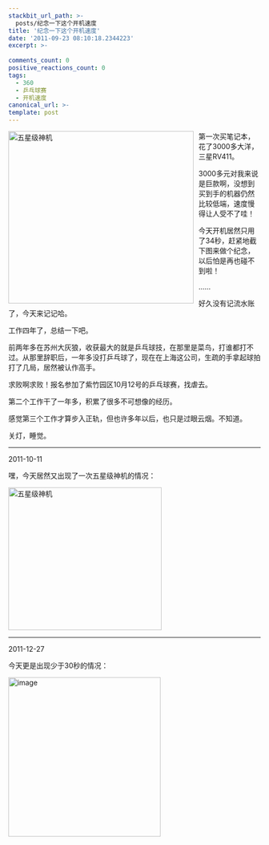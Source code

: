 ```yaml
---
stackbit_url_path: >-
  posts/纪念一下这个开机速度
title: '纪念一下这个开机速度'
date: '2011-09-23 08:10:18.2344223'
excerpt: >-
  
comments_count: 0
positive_reactions_count: 0
tags: 
  - 360
  - 乒乓球赛
  - 开机速度
canonical_url: >-
template: post
---
```

<p><a href="http://www.zizhujy.com/blog/image.axd?picture=image_138.png"><img style="background-image: none; border-right-width: 0px; margin: 0px 10px 0px 0px; padding-left: 0px; padding-right: 0px; display: inline; float: left; border-top-width: 0px; border-bottom-width: 0px; border-left-width: 0px; padding-top: 0px" title="纪念一下这个开机速度" border="0" alt="五星级神机" align="left" src="http://www.zizhujy.com/blog/image.axd?picture=image_thumb_132.png" width="370" height="344" /></a></p>  <p>第一次买笔记本，花了3000多大洋，三星RV411。</p>  <p>3000多元对我来说是巨款啊，没想到买到手的机器仍然比较低端，速度慢得让人受不了哇！</p>  <p>今天开机居然只用了34秒，赶紧地截下图来做个纪念，以后怕是再也碰不到啦！</p>  <p>……</p>  <p>好久没有记流水账了，今天来记记哈。</p>  <p>工作四年了，总结一下吧。</p>  <p>前两年多在苏州大灰狼，收获最大的就是乒乓球技，在那里是菜鸟，打谁都打不过。从那里辞职后，一年多没打乒乓球了，现在在上海这公司，生疏的手拿起球拍打了几局，居然被认作高手。</p>  <p>求败啊求败！报名参加了紫竹园区10月12号的乒乓球赛，找虐去。</p>  <p>第二个工作干了一年多，积累了很多不可想像的经历。</p>  <p>感觉第三个工作才算步入正轨，但也许多年以后，也只是过眼云烟。不知道。</p>  <p>关灯，睡觉。</p>  <hr />  <p>2011-10-11</p>  <p>嘿，今天居然又出现了一次五星级神机的情况：</p>  <p><a href="http://www.zizhujy.com/blog/image.axd?picture=image_165.png"><img style="background-image: none; border-right-width: 0px; margin: 0px 10px 0px 0px; padding-left: 0px; padding-right: 0px; display: inline; border-top-width: 0px; border-bottom-width: 0px; border-left-width: 0px; padding-top: 0px" title="五星级神机" border="0" alt="五星级神机" src="http://www.zizhujy.com/blog/image.axd?picture=image_thumb_154.png" width="306" height="285" /></a></p>  <hr />  <p>2011-12-27</p>  <p>今天更是出现少于30秒的情况：</p>  <p><a href="http://www.zizhujy.com/blog/image.axd?picture=image_430.png"><img style="background-image: none; border-bottom: 0px; border-left: 0px; margin: 0px 10px 0px 0px; padding-left: 0px; padding-right: 0px; display: inline; border-top: 0px; border-right: 0px; padding-top: 0px" title="image" border="0" alt="image" src="http://www.zizhujy.com/blog/image.axd?picture=image_thumb_165.png" width="304" height="318" /></a></p>